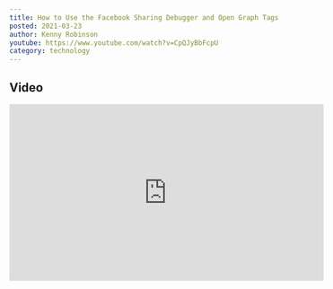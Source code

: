 ```yaml
---
title: How to Use the Facebook Sharing Debugger and Open Graph Tags
posted: 2021-03-23
author: Kenny Robinson
youtube: https://www.youtube.com/watch?v=CpQJyBbFcpU
category: technology
---
```


## Video

<iframe width="560" height="315" src="https://www.youtube.com/embed/?v=CpQJyBbFcpU" frameborder="0" allow="autoplay; encrypted-media" allowfullscreen class="youtube"></iframe>


